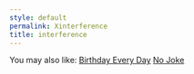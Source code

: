 ```yaml
---
style: default
permalink: Xinterference
title: interference
---
```

You may also like:
[Birthday Every Day](http://scp-wiki.net/birthday-every-day)
[No Joke](http://scp-wiki.net/no-joke)